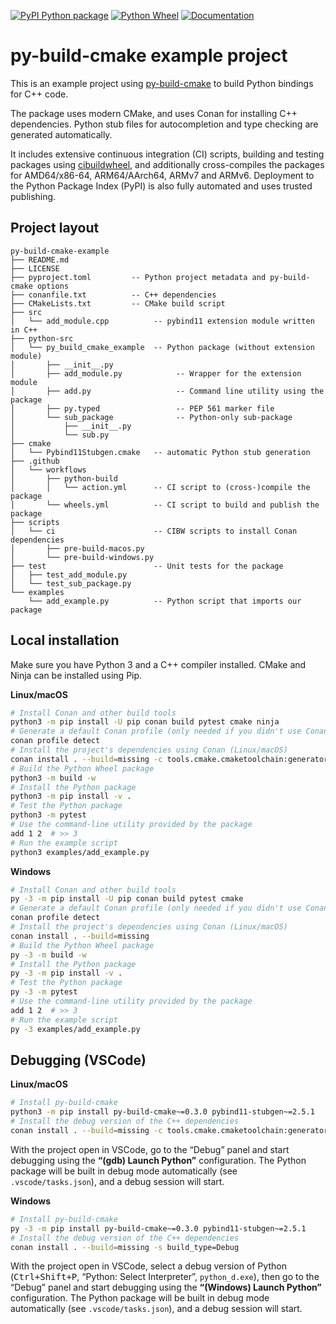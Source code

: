 [![PyPI Python package](https://img.shields.io/badge/PyPI-Python%20package-blue)](https://test.pypi.org/project/py-build-cmake-example)
[![Python Wheel](https://github.com/tttapa/py-build-cmake-example/actions/workflows/wheels.yml/badge.svg)](https://github.com/tttapa/py-build-cmake-example/actions/workflows/wheels.yml)
[![Documentation](https://img.shields.io/badge/Documentation-main-blue)](https://tttapa.github.io/py-build-cmake)

# py-build-cmake example project

This is an example project using [py-build-cmake](https://github.com/tttapa/py-build-cmake)
to build Python bindings for C++ code.

The package uses modern CMake, and uses Conan for installing C++ dependencies.
Python stub files for autocompletion and type checking are generated
automatically.

It includes extensive continuous integration (CI) scripts, building and testing
packages using [cibuildwheel](https://github.com/pypa/cibuildwheel), and
additionally cross-compiles the packages for AMD64/x86-64, ARM64/AArch64,
ARMv7 and ARMv6.
Deployment to the Python Package Index (PyPI) is also fully automated and uses
trusted publishing.

## Project layout

```
py-build-cmake-example
├── README.md
├── LICENSE
├── pyproject.toml         -- Python project metadata and py-build-cmake options
├── conanfile.txt          -- C++ dependencies
├── CMakeLists.txt         -- CMake build script
├── src
│   └── add_module.cpp          -- pybind11 extension module written in C++
├── python-src
│   └── py_build_cmake_example  -- Python package (without extension module)
│       ├── __init__.py
│       ├── add_module.py            -- Wrapper for the extension module
│       ├── add.py                   -- Command line utility using the package
│       ├── py.typed                 -- PEP 561 marker file
│       └── sub_package              -- Python-only sub-package
│           ├── __init__.py
│           └── sub.py
├── cmake
│   └── Pybind11Stubgen.cmake   -- automatic Python stub generation
├── .github
│   └── workflows
│       ├── python-build
│       │   └── action.yml      -- CI script to (cross-)compile the package
│       └── wheels.yml          -- CI script to build and publish the package
├── scripts
│   └── ci                      -- CIBW scripts to install Conan dependencies
│       ├── pre-build-macos.py
│       └── pre-build-windows.py
├── test                        -- Unit tests for the package
│   ├── test_add_module.py
│   └── test_sub_package.py
└── examples
    └── add_example.py          -- Python script that imports our package
```

## Local installation

Make sure you have Python 3 and a C++ compiler installed. CMake and Ninja can be
installed using Pip.

**Linux/macOS**
```sh
# Install Conan and other build tools
python3 -m pip install -U pip conan build pytest cmake ninja
# Generate a default Conan profile (only needed if you didn't use Conan before)
conan profile detect
# Install the project's dependencies using Conan (Linux/macOS)
conan install . --build=missing -c tools.cmake.cmaketoolchain:generator="Ninja Multi-Config"
# Build the Python Wheel package
python3 -m build -w
# Install the Python package
python3 -m pip install -v .
# Test the Python package
python3 -m pytest
# Use the command-line utility provided by the package
add 1 2  # >> 3
# Run the example script
python3 examples/add_example.py
```

**Windows**
```sh
# Install Conan and other build tools
py -3 -m pip install -U pip conan build pytest cmake
# Generate a default Conan profile (only needed if you didn't use Conan before)
conan profile detect
# Install the project's dependencies using Conan (Linux/macOS)
conan install . --build=missing
# Build the Python Wheel package
py -3 -m build -w
# Install the Python package
py -3 -m pip install -v .
# Test the Python package
py -3 -m pytest
# Use the command-line utility provided by the package
add 1 2  # >> 3
# Run the example script
py -3 examples/add_example.py
```

## Debugging (VSCode)

**Linux/macOS**
```sh
# Install py-build-cmake
python3 -m pip install py-build-cmake~=0.3.0 pybind11-stubgen~=2.5.1
# Install the debug version of the C++ dependencies
conan install . --build=missing -c tools.cmake.cmaketoolchain:generator="Ninja Multi-Config" -s build_type=Debug
```

With the project open in VSCode, go to the “Debug” panel and start debugging
using the **“(gdb) Launch Python”** configuration. The Python package will be
built in debug mode automatically (see `.vscode/tasks.json`), and a debug
session will start.

**Windows**
```sh
# Install py-build-cmake
py -3 -m pip install py-build-cmake~=0.3.0 pybind11-stubgen~=2.5.1
# Install the debug version of the C++ dependencies
conan install . --build=missing -s build_type=Debug
```

With the project open in VSCode, select a debug version of Python
(<kbd>Ctrl+Shift+P</kbd>, “Python: Select Interpreter”, `python_d.exe`), then
go to the “Debug” panel and start debugging using the
**“(Windows) Launch Python”** configuration. The Python package will be built
in debug mode automatically (see `.vscode/tasks.json`), and a debug session
will start.
